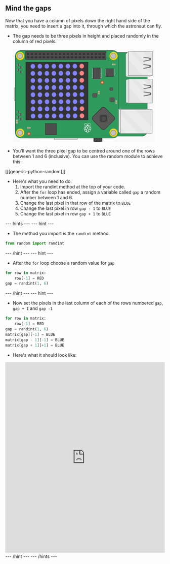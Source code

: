 ## Mind the gaps

Now that you have a column of pixels down the right hand side of the matrix, you need to insert a gap into it, through which the astronaut can fly.

- The gap needs to be three pixels in height and placed randomly in the column of red pixels.

	![gap](images/SH-2.png)

- You'll want the three pixel gap to be centred around one of the rows between 1 and 6 (inclusive). You can use the random module to achieve this:

[[[generic-python-random]]]

- Here's what you need to do:
  1. Import the randint method at the top of your code.
  1. After the `for` loop has ended, assign a variable called `gap` a random number between 1 and 6.
  1. Change the last pixel in that row of the matrix to `BLUE`
  1. Change the last pixel in row `gap - 1` to `BLUE`
  1. Change the last pixel in row `gap + 1` to `BLUE`
  
--- hints --- --- hint ---
- The method you import is the `randint` method.
```python
from random import randint
```
--- /hint --- --- hint ---
- After the `for` loop choose a random value for `gap`
```python
for row in matrix:
	row[-1] = RED
gap = randint(1, 6)
```
--- /hint --- --- hint ---
- Now set the pixels in the last column of each of the rows numbered `gap`, `gap + 1` and `gap -1`
```python
for row in matrix:
	row[-1] = RED
gap = randint(1, 6)
matrix[gap][-1] = BLUE
matrix[gap - 1][-1] = BLUE
matrix[gap + 1][+1] = BLUE
```
- Here's what it should look like:
<iframe src="https://trinket.io/embed/python/37ee188eb5" width="100%" height="600" frameborder="0" marginwidth="0" marginheight="0" allowfullscreen></iframe>
--- /hint --- --- /hints ---
